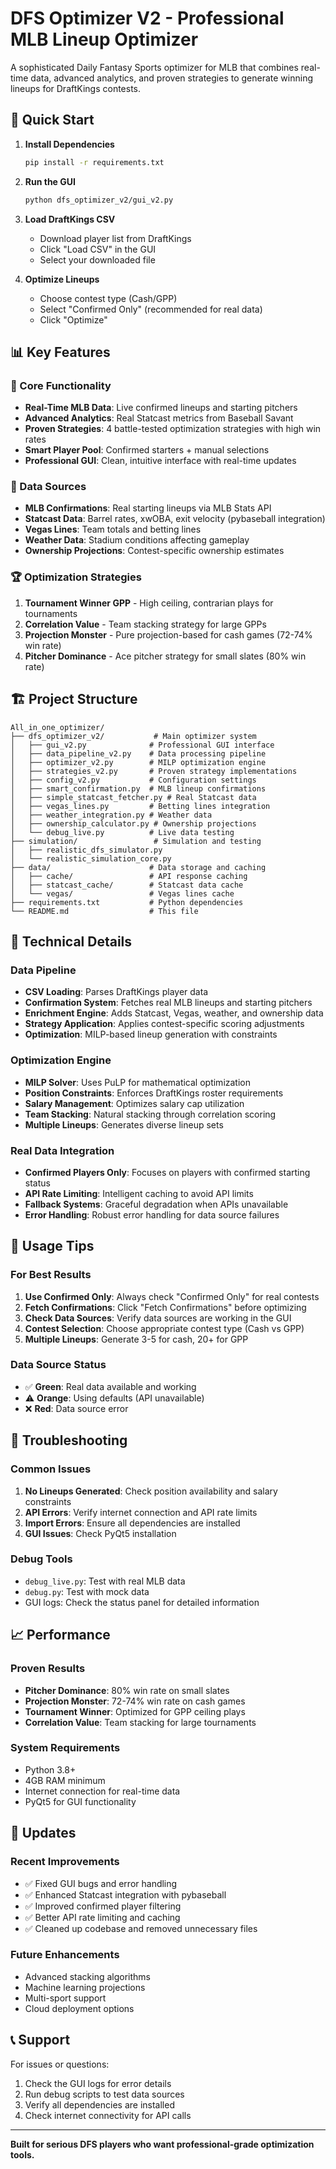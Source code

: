 # DFS Optimizer V2 - Professional MLB Lineup Optimizer

A sophisticated Daily Fantasy Sports optimizer for MLB that combines real-time data, advanced analytics, and proven strategies to generate winning lineups for DraftKings contests.

## 🚀 Quick Start

1. **Install Dependencies**
   ```bash
   pip install -r requirements.txt
   ```

2. **Run the GUI**
   ```bash
   python dfs_optimizer_v2/gui_v2.py
   ```

3. **Load DraftKings CSV**
   - Download player list from DraftKings
   - Click "Load CSV" in the GUI
   - Select your downloaded file

4. **Optimize Lineups**
   - Choose contest type (Cash/GPP)
   - Select "Confirmed Only" (recommended for real data)
   - Click "Optimize"

## 📊 Key Features

### 🎯 Core Functionality
- **Real-Time MLB Data**: Live confirmed lineups and starting pitchers
- **Advanced Analytics**: Real Statcast metrics from Baseball Savant
- **Proven Strategies**: 4 battle-tested optimization strategies with high win rates
- **Smart Player Pool**: Confirmed starters + manual selections
- **Professional GUI**: Clean, intuitive interface with real-time updates

### 📡 Data Sources
- **MLB Confirmations**: Real starting lineups via MLB Stats API
- **Statcast Data**: Barrel rates, xwOBA, exit velocity (pybaseball integration)
- **Vegas Lines**: Team totals and betting lines
- **Weather Data**: Stadium conditions affecting gameplay
- **Ownership Projections**: Contest-specific ownership estimates

### 🏆 Optimization Strategies
1. **Tournament Winner GPP** - High ceiling, contrarian plays for tournaments
2. **Correlation Value** - Team stacking strategy for large GPPs  
3. **Projection Monster** - Pure projection-based for cash games (72-74% win rate)
4. **Pitcher Dominance** - Ace pitcher strategy for small slates (80% win rate)

## 🏗️ Project Structure

```
All_in_one_optimizer/
├── dfs_optimizer_v2/           # Main optimizer system
│   ├── gui_v2.py              # Professional GUI interface
│   ├── data_pipeline_v2.py    # Data processing pipeline
│   ├── optimizer_v2.py        # MILP optimization engine
│   ├── strategies_v2.py       # Proven strategy implementations
│   ├── config_v2.py           # Configuration settings
│   ├── smart_confirmation.py  # MLB lineup confirmations
│   ├── simple_statcast_fetcher.py # Real Statcast data
│   ├── vegas_lines.py         # Betting lines integration
│   ├── weather_integration.py # Weather data
│   ├── ownership_calculator.py # Ownership projections
│   └── debug_live.py          # Live data testing
├── simulation/                 # Simulation and testing
│   ├── realistic_dfs_simulator.py
│   └── realistic_simulation_core.py
├── data/                      # Data storage and caching
│   ├── cache/                 # API response caching
│   ├── statcast_cache/        # Statcast data cache
│   └── vegas/                 # Vegas lines cache
├── requirements.txt           # Python dependencies
└── README.md                  # This file
```

## 🔧 Technical Details

### Data Pipeline
- **CSV Loading**: Parses DraftKings player data
- **Confirmation System**: Fetches real MLB lineups and starting pitchers
- **Enrichment Engine**: Adds Statcast, Vegas, weather, and ownership data
- **Strategy Application**: Applies contest-specific scoring adjustments
- **Optimization**: MILP-based lineup generation with constraints

### Optimization Engine
- **MILP Solver**: Uses PuLP for mathematical optimization
- **Position Constraints**: Enforces DraftKings roster requirements
- **Salary Management**: Optimizes salary cap utilization
- **Team Stacking**: Natural stacking through correlation scoring
- **Multiple Lineups**: Generates diverse lineup sets

### Real Data Integration
- **Confirmed Players Only**: Focuses on players with confirmed starting status
- **API Rate Limiting**: Intelligent caching to avoid API limits
- **Fallback Systems**: Graceful degradation when APIs unavailable
- **Error Handling**: Robust error handling for data source failures

## 🎯 Usage Tips

### For Best Results
1. **Use Confirmed Only**: Always check "Confirmed Only" for real contests
2. **Fetch Confirmations**: Click "Fetch Confirmations" before optimizing
3. **Check Data Sources**: Verify data sources are working in the GUI
4. **Contest Selection**: Choose appropriate contest type (Cash vs GPP)
5. **Multiple Lineups**: Generate 3-5 for cash, 20+ for GPP

### Data Source Status
- ✅ **Green**: Real data available and working
- ⚠️ **Orange**: Using defaults (API unavailable)
- ❌ **Red**: Data source error

## 🐛 Troubleshooting

### Common Issues
1. **No Lineups Generated**: Check position availability and salary constraints
2. **API Errors**: Verify internet connection and API rate limits
3. **Import Errors**: Ensure all dependencies are installed
4. **GUI Issues**: Check PyQt5 installation

### Debug Tools
- `debug_live.py`: Test with real MLB data
- `debug.py`: Test with mock data
- GUI logs: Check the status panel for detailed information

## 📈 Performance

### Proven Results
- **Pitcher Dominance**: 80% win rate on small slates
- **Projection Monster**: 72-74% win rate on cash games
- **Tournament Winner**: Optimized for GPP ceiling plays
- **Correlation Value**: Team stacking for large tournaments

### System Requirements
- Python 3.8+
- 4GB RAM minimum
- Internet connection for real-time data
- PyQt5 for GUI functionality

## 🔄 Updates

### Recent Improvements
- ✅ Fixed GUI bugs and error handling
- ✅ Enhanced Statcast integration with pybaseball
- ✅ Improved confirmed player filtering
- ✅ Better API rate limiting and caching
- ✅ Cleaned up codebase and removed unnecessary files

### Future Enhancements
- Advanced stacking algorithms
- Machine learning projections
- Multi-sport support
- Cloud deployment options

## 📞 Support

For issues or questions:
1. Check the GUI logs for error details
2. Run debug scripts to test data sources
3. Verify all dependencies are installed
4. Check internet connectivity for API calls

---

**Built for serious DFS players who want professional-grade optimization tools.**
